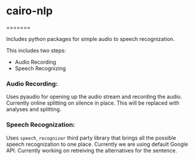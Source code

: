 # cairo-nlp

=======

Includes python packages for simple audio to speech recognization.

This includes two steps:

- Audio Recording
- Speech Recognizing

### Audio Recording:

Uses pyaudio for opening up the audio stream and recording the audio. Currently online splitting on silence in place. This will be replaced with analyses and splitting.

### Speech Recognization:
Uses `speech_recognizer` third party library that brings all the possible speech recognization to one place. Currently we are using default Google API.
Currently working on retreiving the alternatives for the sentence.


